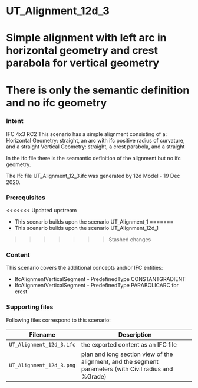 
# UT_Alignment_12d_3
# Simple alignment with left arc in horizontal geometry and crest parabola for vertical geometry
# There is only the semantic definition and no ifc geometry 

### Intent

IFC 4x3 RC2
This scenario has a simple alignment consisting of a:
 Horizontal Geometry: straight, an arc with ifc positive radius of curvature, and a straight
 Vertical Geometry:   straight, a crest parabola, and a straight

In the ifc file there is the seamantic definition of the alignment but no ifc geometry.

The Ifc file UT_Alignment_12_3.ifc was generated by 12d Model - 19 Dec 2020. 


### Prerequisites

<<<<<<< Updated upstream
- This scenario builds upon the scenario UT_Alignment_1
=======
- This scenario builds upon the scenario UT_Alignment_12d_1
>>>>>>> Stashed changes

### Content

This scenario covers the additional concepts and/or IFC entities:

- IfcAlignmentVerticalSegment - PredefinedType CONSTANTGRADIENT
- IfcAlignmentVerticalSegment - PredefinedType PARABOLICARC for crest

### Supporting files

Following files correspond to this scenario:

| Filename                           | Description                                                                                            |
|------------------------------------|--------------------------------------------------------------------------------------------------------|
| `UT_Alignment_12d_3.ifc`           | the exported content as an IFC file                                                                    |
| `UT_Alignment_12d_3.png`           | plan and long section view of the alignment, and the segment parameters (with Civil radius and %Grade) |



